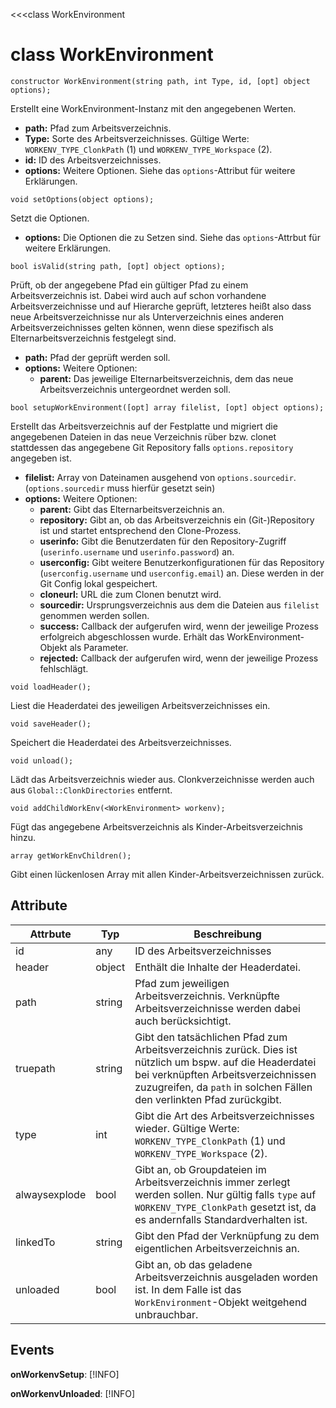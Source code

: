 ﻿<<<class WorkEnvironment

# class WorkEnvironment

```fnpreview
constructor WorkEnvironment(string path, int Type, id, [opt] object options);
```
Erstellt eine WorkEnvironment-Instanz mit den angegebenen Werten.

* **path:**
  Pfad zum Arbeitsverzeichnis.
* **Type:**
  Sorte des Arbeitsverzeichnisses. Gültige Werte: ```WORKENV_TYPE_ClonkPath``` (1) und ```WORKENV_TYPE_Workspace``` (2).
* **id:**
  ID des Arbeitsverzeichnisses.
* **options:**
  Weitere Optionen. Siehe das ```options```-Attribut für weitere Erklärungen.

```fnpreview
void setOptions(object options);
```
Setzt die Optionen.

* **options:**
  Die Optionen die zu Setzen sind. Siehe das ```options```-Attrbut für weitere Erklärungen.

```fnpreview
bool isValid(string path, [opt] object options);
```
Prüft, ob der angegebene Pfad ein gültiger Pfad zu einem Arbeitsverzeichnis ist. Dabei wird auch auf schon vorhandene Arbeitsverzeichnisse und auf Hierarche geprüft, letzteres heißt also dass neue Arbeitsverzeichnisse nur als Unterverzeichnis eines anderen Arbeitsverzeichnisses gelten können, wenn diese spezifisch als Elternarbeitsverzeichnis festgelegt sind.

* **path:**
  Pfad der geprüft werden soll.
* **options:**
  Weitere Optionen:
  * **parent:**
    Das jeweilige Elternarbeitsverzeichnis, dem das neue Arbeitsverzeichnis untergeordnet werden soll.

```fnpreview
bool setupWorkEnvironment([opt] array filelist, [opt] object options);
```
Erstellt das Arbeitsverzeichnis auf der Festplatte und migriert die angegebenen Dateien in das neue Verzeichnis rüber bzw. clonet stattdessen das angegebene Git Repository falls ```options.repository``` angegeben ist.

* **filelist:**
  Array von Dateinamen ausgehend von ```options.sourcedir```. (```options.sourcedir``` muss hierfür gesetzt sein)
* **options:**
  Weitere Optionen:
  * **parent:**
    Gibt das Elternarbeitsverzeichnis an.
  * **repository:**
    Gibt an, ob das Arbeitsverzeichnis ein (Git-)Repository ist und startet entsprechend den Clone-Prozess.
  * **userinfo:**
    Gibt die Benutzerdaten für den Repository-Zugriff (```userinfo.username``` und ```userinfo.password```) an.
  * **userconfig:**
	Gibt weitere Benutzerkonfigurationen für das Repository (```userconfig.username``` und ```userconfig.email```) an. Diese werden in der Git Config lokal gespeichert.
  * **cloneurl:**
    URL die zum Clonen benutzt wird.
  * **sourcedir:**
    Ursprungsverzeichnis aus dem die Dateien aus ```filelist``` genommen werden sollen.
  * **success:**
    Callback der aufgerufen wird, wenn der jeweilige Prozess erfolgreich abgeschlossen wurde. Erhält das WorkEnvironment-Objekt als Parameter.
  * **rejected:**
    Callback der aufgerufen wird, wenn der jeweilige Prozess fehlschlägt.

```fnpreview
void loadHeader();
```
Liest die Headerdatei des jeweiligen Arbeitsverzeichnisses ein.

```fnpreview
void saveHeader();
```
Speichert die Headerdatei des Arbeitsverzeichnisses.

```fnpreview
void unload();
```
Lädt das Arbeitsverzeichnis wieder aus. Clonkverzeichnisse werden auch aus ```Global::ClonkDirectories``` entfernt.

```fnpreview
void addChildWorkEnv(<WorkEnvironment> workenv);
```
Fügt das angegebene Arbeitsverzeichnis als Kinder-Arbeitsverzeichnis hinzu.

```fnpreview
array getWorkEnvChildren();
```
Gibt einen lückenlosen Array mit allen Kinder-Arbeitsverzeichnissen zurück.

## Attribute

| Attrbute | Typ | Beschreibung |
|----------|-----|--------------|
| id | any | ID des Arbeitsverzeichnisses |
| header | object | Enthält die Inhalte der Headerdatei. |
| path | string | Pfad zum jeweiligen Arbeitsverzeichnis. Verknüpfte Arbeitsverzeichnisse werden dabei auch berücksichtigt. |
| truepath | string | Gibt den tatsächlichen Pfad zum Arbeitsverzeichnis zurück. Dies ist nützlich um bspw. auf die Headerdatei bei verknüpften Arbeitsverzeichnissen zuzugreifen, da ```path``` in solchen Fällen den verlinkten Pfad zurückgibt. |
| type | int | Gibt die Art des Arbeitsverzeichnisses wieder. Gültige Werte: ```WORKENV_TYPE_ClonkPath``` (1) und ```WORKENV_TYPE_Workspace``` (2).
| alwaysexplode | bool | Gibt an, ob Groupdateien im Arbeitsverzeichnis immer zerlegt werden sollen. Nur gültig falls ```type``` auf ```WORKENV_TYPE_ClonkPath``` gesetzt ist, da es andernfalls Standardverhalten ist. |
| linkedTo | string | Gibt den Pfad der Verknüpfung zu dem eigentlichen Arbeitsverzeichnis an. 
| unloaded | bool | Gibt an, ob das geladene Arbeitsverzeichnis ausgeladen worden ist. In dem Falle ist das ```WorkEnvironment```-Objekt weitgehend unbrauchbar. |

## Events

**onWorkenvSetup**: [!INFO]

**onWorkenvUnloaded**: [!INFO]


